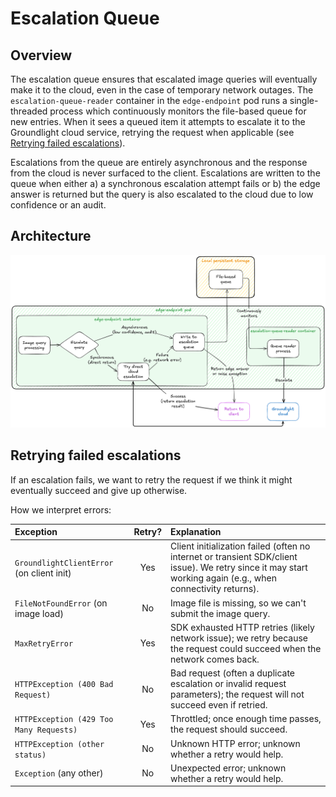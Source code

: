 # Escalation Queue

## Overview

The escalation queue ensures that escalated image queries will eventually make it to the cloud, even in the case of temporary network outages. The `escalation-queue-reader` container in the `edge-endpoint` pod runs a single-threaded process which continuously monitors the file-based queue for new entries. When it sees a queued item it attempts to escalate it to the Groundlight cloud service, retrying the request when applicable (see [Retrying failed escalations](#retrying-failed-escalations)).

Escalations from the queue are entirely asynchronous and the response from the cloud is never surfaced to the client. Escalations are written to the queue when either a) a synchronous escalation attempt fails or b) the edge answer is returned but the query is also escalated to the cloud due to low confidence or an audit. 

## Architecture

<img src="images/escalation-queue-flow.png" alt="Escalation queue flow" width="1200"/>

## Retrying failed escalations

If an escalation fails, we want to retry the request if we think it might eventually succeed and give up otherwise.

How we interpret errors:

| Exception                                  | Retry? | Explanation |
| :--------------------------------------    | :----: | :---------- |
| `GroundlightClientError` (on client init)  | Yes    | Client initialization failed (often no internet or transient SDK/client issue). We retry since it may start working again (e.g., when connectivity returns). |
| `FileNotFoundError` (on image load)        | No     | Image file is missing, so we can't submit the image query. |
| `MaxRetryError`                            | Yes    | SDK exhausted HTTP retries (likely network issue); we retry because the request could succeed when the network comes back. |
| `HTTPException (400 Bad Request)`          | No     | Bad request (often a duplicate escalation or invalid request parameters); the request will not succeed even if retried. |
| `HTTPException (429 Too Many Requests)`    | Yes    | Throttled; once enough time passes, the request should succeed. |
| `HTTPException (other status)`             | No     | Unknown HTTP error; unknown whether a retry would help. |
| `Exception` (any other)                    | No     | Unexpected error; unknown whether a retry would help. |
